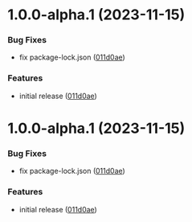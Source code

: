 # 1.0.0-alpha.1 (2023-11-15)


### Bug Fixes

* fix package-lock.json ([011d0ae](https://github.com/firmhouse/firmhouse-sdk/commit/011d0ae22d714e4752bbf91b9f43db4ef678822c))


### Features

* initial release ([011d0ae](https://github.com/firmhouse/firmhouse-sdk/commit/011d0ae22d714e4752bbf91b9f43db4ef678822c))

# 1.0.0-alpha.1 (2023-11-15)


### Bug Fixes

* fix package-lock.json ([011d0ae](https://github.com/firmhouse/firmhouse-sdk/commit/011d0ae22d714e4752bbf91b9f43db4ef678822c))


### Features

* initial release ([011d0ae](https://github.com/firmhouse/firmhouse-sdk/commit/011d0ae22d714e4752bbf91b9f43db4ef678822c))
